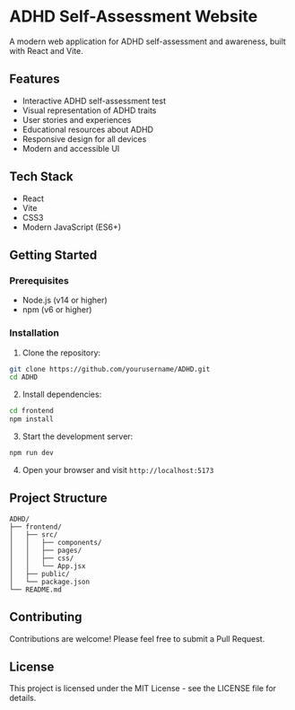 # ADHD Self-Assessment Website

A modern web application for ADHD self-assessment and awareness, built with React and Vite.

## Features

- Interactive ADHD self-assessment test
- Visual representation of ADHD traits
- User stories and experiences
- Educational resources about ADHD
- Responsive design for all devices
- Modern and accessible UI

## Tech Stack

- React
- Vite
- CSS3
- Modern JavaScript (ES6+)

## Getting Started

### Prerequisites

- Node.js (v14 or higher)
- npm (v6 or higher)

### Installation

1. Clone the repository:
```bash
git clone https://github.com/yourusername/ADHD.git
cd ADHD
```

2. Install dependencies:
```bash
cd frontend
npm install
```

3. Start the development server:
```bash
npm run dev
```

4. Open your browser and visit `http://localhost:5173`

## Project Structure

```
ADHD/
├── frontend/
│   ├── src/
│   │   ├── components/
│   │   ├── pages/
│   │   ├── css/
│   │   └── App.jsx
│   ├── public/
│   └── package.json
└── README.md
```

## Contributing

Contributions are welcome! Please feel free to submit a Pull Request.

## License

This project is licensed under the MIT License - see the LICENSE file for details.